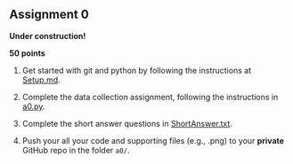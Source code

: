 ## Assignment 0

**Under construction!**


**50 points**  


1. Get started with git and python by following the instructions at [Setup.md](Setup.md).
  
2. Complete the data collection assignment, following the instructions in [a0.py](a0.py).

3. Complete the short answer questions in [ShortAnswer.txt](ShortAnswer.txt).

3. Push your all your code and supporting files (e.g., .png) to your **private** GitHub repo in the folder `a0/`.
